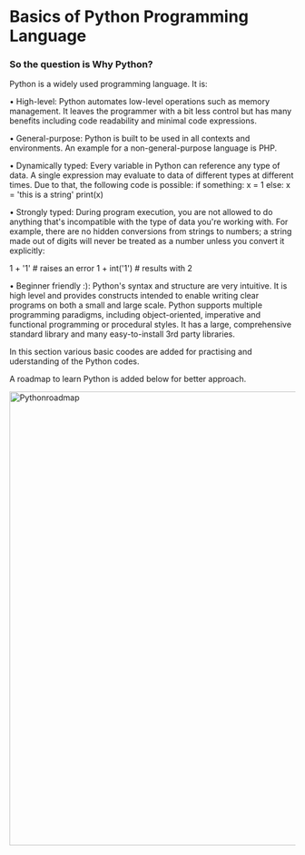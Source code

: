 <h1> Basics of Python Programming Language </h1>

<h3>So the question is Why Python?</h3>

Python is a widely used programming language. 
It is:

• High-level: Python automates low-level operations such as memory management. It leaves the programmer with a bit less control but has many benefits including code readability and minimal code expressions.

• General-purpose: Python is built to be used in all contexts and environments. An example for a non-general-purpose language is PHP.

• Dynamically typed: Every variable in Python can reference any type of data. A single expression may evaluate to data of different types at different times. Due to that, the following code is possible:
if something:
 x = 1
else:
 x = 'this is a string'
print(x)

• Strongly typed: During program execution, you are not allowed to do anything that's incompatible with the type of data you're working with. For example, there are no hidden conversions from strings to numbers; a string made out of digits will never be treated as a number unless you convert it explicitly:

1 + '1' # raises an error
1 + int('1') # results with 2

• Beginner friendly :): Python's syntax and structure are very intuitive. It is high level and provides constructs intended to enable writing clear programs on both a small and large scale. Python supports multiple programming paradigms, including object-oriented, imperative and functional programming or procedural styles. It has a large, comprehensive standard library and many easy-to-install 3rd party libraries.

In this section various basic coodes are added for practising and uderstanding of the Python codes.

A roadmap to learn Python is added below for better approach.

<img alt = "Pythonroadmap"  height ="800" width="800" src = "https://infinite.education/media/expertise/I1oluXFEEyyRjlWfFrieN6UW.png">
